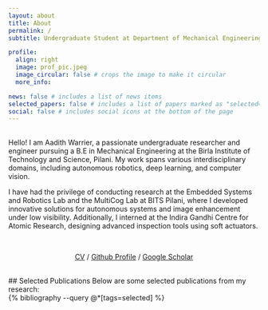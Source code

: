 ```yaml
---
layout: about
title: About
permalink: /
subtitle: Undergraduate Student at Department of Mechanical Engineering, BITS Pilani

profile:
  align: right
  image: prof_pic.jpeg
  image_circular: false # crops the image to make it circular
  more_info:

news: false # includes a list of news items
selected_papers: false # includes a list of papers marked as "selected={true}"
social: false # includes social icons at the bottom of the page
---
```


<br>
Hello! I am Aadith Warrier, a passionate undergraduate researcher and engineer pursuing a B.E in Mechanical Engineering at the Birla Institute of Technology and Science, Pilani. My work spans various interdisciplinary domains, including autonomous robotics, deep learning, and computer vision.

I have had the privilege of conducting research at the Embedded Systems and Robotics Lab and the MultiCog Lab at BITS Pilani, where I developed innovative solutions for autonomous systems and image enhancement under low visibility. Additionally, I interned at the Indira Gandhi Centre for Atomic Research, designing advanced inspection tools using soft actuators.

<br>
<p style="text-align: center"> <a href="/cv/">CV</a> / <a href="https://github.com/aadith-warrier">Github Profile</a> / <a href="https://scholar.google.com/citations?user=eW2OTYUAAAAJ&hl=en">Google Scholar</a> </p>

<br>
## Selected Publications
Below are some selected publications from my research:

<div class="publications">
{% bibliography --query @*[tags=selected] %}
</div>
